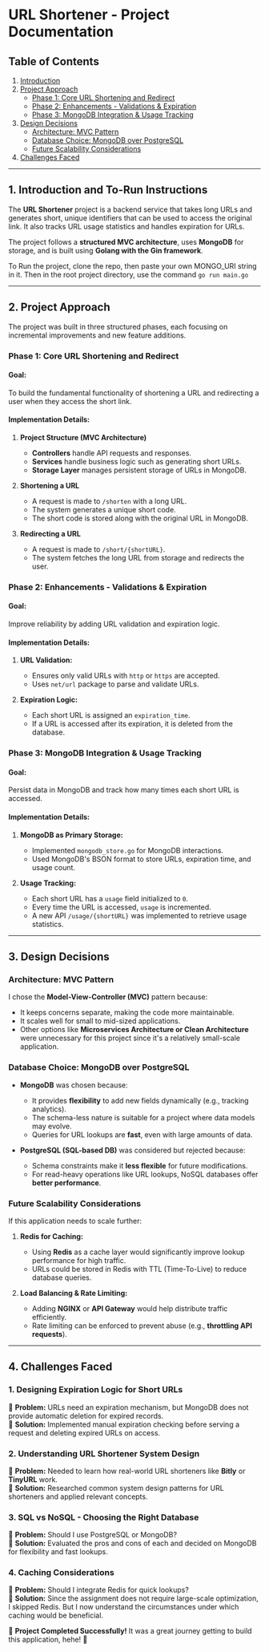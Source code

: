 # **URL Shortener - Project Documentation**  

## **Table of Contents**  
1. [Introduction](#introduction)  
2. [Project Approach](#project-approach)  
   - [Phase 1: Core URL Shortening and Redirect](#phase-1-core-url-shortening-and-redirect)  
   - [Phase 2: Enhancements - Validations & Expiration](#phase-2-enhancements---validations--expiration)  
   - [Phase 3: MongoDB Integration & Usage Tracking](#phase-3-mongodb-integration--usage-tracking)  
3. [Design Decisions](#design-decisions)  
   - [Architecture: MVC Pattern](#architecture-mvc-pattern)  
   - [Database Choice: MongoDB over PostgreSQL](#database-choice-mongodb-over-postgresql)  
   - [Future Scalability Considerations](#future-scalability-considerations)  
4. [Challenges Faced](#challenges-faced)  

---

## **1. Introduction and To-Run Instructions**  
The **URL Shortener** project is a backend service that takes long URLs and generates short, unique identifiers that can be used to access the original link. It also tracks URL usage statistics and handles expiration for URLs.  

The project follows a **structured MVC architecture**, uses **MongoDB** for storage, and is built using **Golang with the Gin framework**.  

To Run the project, clone the repo, then paste your own MONGO_URI string in it. Then in the root project directory, use the command `go run main.go`

---

## **2. Project Approach**  

The project was built in three structured phases, each focusing on incremental improvements and new feature additions.

### **Phase 1: Core URL Shortening and Redirect**  
#### **Goal:**  
To build the fundamental functionality of shortening a URL and redirecting a user when they access the short link.

#### **Implementation Details:**  
1. **Project Structure (MVC Architecture)**  
   - **Controllers** handle API requests and responses.  
   - **Services** handle business logic such as generating short URLs.  
   - **Storage Layer** manages persistent storage of URLs in MongoDB.  

2. **Shortening a URL**  
   - A request is made to `/shorten` with a long URL.  
   - The system generates a unique short code.  
   - The short code is stored along with the original URL in MongoDB.  

3. **Redirecting a URL**  
   - A request is made to `/short/{shortURL}`.  
   - The system fetches the long URL from storage and redirects the user.  

### **Phase 2: Enhancements - Validations & Expiration**  
#### **Goal:**  
Improve reliability by adding URL validation and expiration logic.

#### **Implementation Details:**  
1. **URL Validation:**  
   - Ensures only valid URLs with `http` or `https` are accepted.  
   - Uses `net/url` package to parse and validate URLs.  

2. **Expiration Logic:**  
   - Each short URL is assigned an `expiration_time`.  
   - If a URL is accessed after its expiration, it is deleted from the database.  

### **Phase 3: MongoDB Integration & Usage Tracking**  
#### **Goal:**  
Persist data in MongoDB and track how many times each short URL is accessed.

#### **Implementation Details:**  
1. **MongoDB as Primary Storage:**  
   - Implemented `mongodb_store.go` for MongoDB interactions.  
   - Used MongoDB's BSON format to store URLs, expiration time, and usage count.  

2. **Usage Tracking:**  
   - Each short URL has a `usage` field initialized to `0`.  
   - Every time the URL is accessed, `usage` is incremented.  
   - A new API `/usage/{shortURL}` was implemented to retrieve usage statistics.  

---

## **3. Design Decisions**  

### **Architecture: MVC Pattern**  
I chose the **Model-View-Controller (MVC)** pattern because:  
- It keeps concerns separate, making the code more maintainable.  
- It scales well for small to mid-sized applications.  
- Other options like **Microservices Architecture or Clean Architecture** were unnecessary for this project since it's a relatively small-scale application.

### **Database Choice: MongoDB over PostgreSQL**  
- **MongoDB** was chosen because:  
   - It provides **flexibility** to add new fields dynamically (e.g., tracking analytics).  
   - The schema-less nature is suitable for a project where data models may evolve.  
   - Queries for URL lookups are **fast**, even with large amounts of data.

- **PostgreSQL (SQL-based DB)** was considered but rejected because:  
   - Schema constraints make it **less flexible** for future modifications.  
   - For read-heavy operations like URL lookups, NoSQL databases offer **better performance**.  

### **Future Scalability Considerations**  
If this application needs to scale further:  
1. **Redis for Caching:**  
   - Using **Redis** as a cache layer would significantly improve lookup performance for high traffic.  
   - URLs could be stored in Redis with TTL (Time-To-Live) to reduce database queries.  

2. **Load Balancing & Rate Limiting:**  
   - Adding **NGINX** or **API Gateway** would help distribute traffic efficiently.  
   - Rate limiting can be enforced to prevent abuse (e.g., **throttling API requests**).  

---

## **4. Challenges Faced**  

### **1. Designing Expiration Logic for Short URLs**  
🔹 **Problem:** URLs need an expiration mechanism, but MongoDB does not provide automatic deletion for expired records.  
🔹 **Solution:** Implemented manual expiration checking before serving a request and deleting expired URLs on access.  

### **2. Understanding URL Shortener System Design**  
🔹 **Problem:** Needed to learn how real-world URL shorteners like **Bitly** or **TinyURL** work.  
🔹 **Solution:** Researched common system design patterns for URL shorteners and applied relevant concepts.  

### **3. SQL vs NoSQL - Choosing the Right Database**  
🔹 **Problem:** Should I use PostgreSQL or MongoDB?  
🔹 **Solution:** Evaluated the pros and cons of each and decided on MongoDB for flexibility and fast lookups.  

### **4. Caching Considerations**  
🔹 **Problem:** Should I integrate Redis for quick lookups?  
🔹 **Solution:** Since the assignment does not require large-scale optimization, I skipped Redis. But I now understand the circumstances under which caching would be beneficial.  



🎯 **Project Completed Successfully!** It was a great journey getting to build this application, hehe! 🚀
